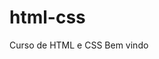 # html-css
 Curso de HTML e CSS
 Bem vindo
 <a href="https://eucaions.github.io/html-css/exercicios/ex001/index">